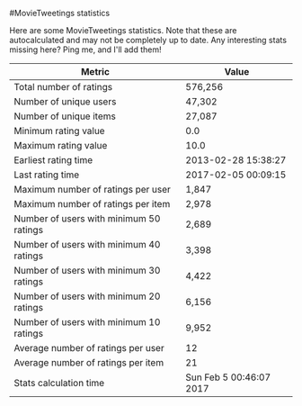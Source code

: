 #MovieTweetings statistics

Here are some MovieTweetings statistics. Note that these are autocalculated and may not be completely up to date. Any interesting stats missing here? Ping me, and I'll add them!

Metric | Value
--- | ---
Total number of ratings                 | 576,256
Number of unique users                  | 47,302
Number of unique items                  | 27,087
Minimum rating value                    | 0.0
Maximum rating value                    | 10.0
Earliest rating time                    | 2013-02-28 15:38:27
Last rating time                        | 2017-02-05 00:09:15
Maximum number of ratings per user      | 1,847
Maximum number of ratings per item      | 2,978
Number of users with minimum 50 ratings | 2,689
Number of users with minimum 40 ratings | 3,398
Number of users with minimum 30 ratings | 4,422
Number of users with minimum 20 ratings | 6,156
Number of users with minimum 10 ratings | 9,952
Average number of ratings per user      | 12
Average number of ratings per item      | 21
Stats calculation time                  | Sun Feb  5 00:46:07 2017

